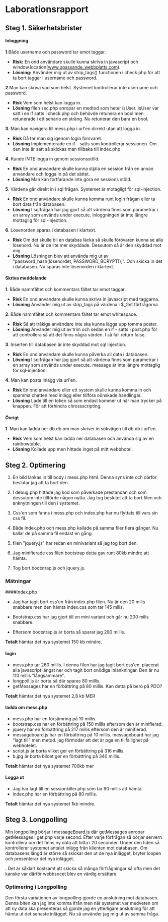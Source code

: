 # Laborationsrapport

## Steg 1. Säkerhetsbrister

#### Inloggning

**1**.Både username och password tar emot taggar.

* **Risk:** En ond användare skulle kunna skriva in javascript och window.location(www.opassande_webbplatts.com).
* **Lösning:** Använder mig ut av strip_tags() functionen i check.php för att ta bort taggar i username och password.

**2**.Man kan skriva vad som helst. Systemet kontrollerar inte username och password.
* **Risk** Vem som helst kan logga in.
* **Lösning** filen sec.php anropar en medtod som heter isUser. IsUser var satt i en if satts i check.php och behövde retunera en bool men retunerade i ett senario en sträng. Nu retunerar den bara en bool.

**3**. Man kan navigera till mess.php i url'en dirrekt utan att logga in.
* **Risk** Då tar man sig igenom login försvaret.
* **Lösning** Implementerade en if - satts som kontrollerar sessionen. Om den inte är satt så skickas man tillbaka till index.php

**4**. Kunde INTE logga in genom sessionsstöld.
* **Risk** En ond användare skulle kunna stjäla en session från en annan användare och logga in på det sättet.
* **Lösning** Man kan fortfarande inte göra en sessions stöld.

**5**. Värdena går direkt in i sql frågan. Systemet är motagligt för sql-injection.
* **Risk** En ond användare skulle kunna komma runt login frågan eller ta bort data från databasen.
* **Lösning** I sqlfrågan har jag gjort så att värdena finns som parametrar i en array som används under execute.
Inloggningen är inte längre mottaglig för sql-injection.

**6**. Lösenorden sparas i databasen i klartext.
* **Risk** Om det skulle bli en databas läcka så skulle förövaren kunna se alla lösenord. Nu är de lite mer skyddade.
Dessutom så är den skyddad mot mig.
* **Lösning** Lösningen blev att använda mig ut av "password_hash(lösenordet, PASSWORD_BCRYPT));".
Och skicka in det i databasen. Nu sparas inte lösenorden i klartext.


#### Skriva meddelande

**1**. Både namnfältet och kommentars fältet tar emot taggar.
* **Risk** En ond användare skulle kunna skriva in javascript med taggarna.
* **Lösning** Använder mig ut av strip_tags på värdena i $_Get förfrågorna.

**2**. Både namnfältet och kommentars fältet tar emot whitespace.
* **Risk** Så att tråkiga användare inte ska kunna lägga upp tomma poster.
* **Lösning** Använder mig ut av trim och sedan en if - satts i post.php för att controllera så att det finns några värden. I så fall return false.

**3**. Inserten till databasen är inte skyddad mot sql injection.
* **Risk** En ond användare skulle kunna påverka all data i databasen.
* **Lösning** I sqlfrågan har jag gjort så att värdena finns som parametrar i en array som används under execute.
message är inte längre mottaglig för sql-injection.

**4**. Man kan posta inlägg via url'en.
* **Risk** En ond användare eller ett system skulle kunna komma in och spamma chatten med inlägg eller tillföra oönskade handlingar.
* **Lösning** Lade till en token så som endast kommer ut när man trycker på knappen. För att förhindra chrossscripting.

#### Övrigt

**1**. Man kan ladda ner db.db om man skriver in sökvägen till db.db i url'en.
* **Risk** Vem som helst kan ladda ner databasen och använda sig av en rainbowtable. 
* **Lösning** Kollade upp men hittade inget på mitt webbhotel.

## Steg 2. Optimering

1. En bild länkas in till body i mess.php html. Denna syns inte och därför beslutar jag att ta bort den.

2. I debug.php hittade jag kod som påverkade prestandan och som dessutom inte tillförde någon nytta.
   Jag tog beslutet att ta bort filen och anknytningen till den i systemet.

3. Css'en som fanns i mess.php och index.php har nu flyttats till vars sin css fil.

4. Både index.php och mess.php kallade på samma filer flera gånger. Nu kallar de på samma fil endast en gång.

5. filen "jquery.js" har redan en minivariant så jag tog bort den.

6. Jag minifierade css filen bootstrap detta gav runt 80kb mindre att hämta.

7. Tog bort bootstrap.js och jquery.js.


### Mätningar
####Index.php

* Jag har tagit bort css'en från index.php filen. Nu är den 20 milis snabbare men den hämta index.css som tar 145 milis.

* Bootstrap.css har jag gjort till en mini variant och går nu 200 milis snabbare.
* Eftersom bootstrap.js är borta så sparar jag 290 millis.

**Totalt** hämtar det nya systemet 150 kb mindre.

#### login

* mess.php tar 260 millis. I denna filen har jag tagit bort css'en. placerat alla javascript längst ner och tagit bort onödiga inlänkningar. Den är nu 110 millis "långsammare".
* longpoll.js är borta så där sparas 80 millis.
* getMessages har en förbättring på 80 millis. Kan detta på bero på PDO?

**Totalt** hämtar det nya systemet 2,8 kb MER

#### ladda om mess.php

* mess.php har en försämring på 10 millis.
* bootstrap.css har en förbättring på 150 millis eftersom den är minifierad.
* jquery har en förbättring på 217 millis eftersom den är minifierad.
* messageboard.js har en förbättring på 10 millis. messageboard har jag "lagt till" men metod. jag förmodar att det är pga en tillfällighet på webhotelet.
* script.js är borta vilket ger en förbättring på 316 millis.
* b.jpg är borta bildet ger en förbättring på 340 millis.

**Totalt** hämtar det nya systemet 700kb mer

#### Logga ut

* Jag har lagt till en sessionkiller.php som tar 90 millis att hämta.
* index.php har en förbättring på 80 millis.

**Totalt** hämtar det nya systemet 1kb mindre.

## Steg 3. Longpolling

Min longpolling börjar i messageBoard.js där getMessages anropar getMessages i get.php varje second. Efter varje
förfrågan så börjar servern kontrollera om det finns ny data att hitta i 20 seconder. Under den tiden så kontrollerar
systemet antalet inlägg från klienten mot databasen. Om databasens längd är större så skickar den ut de nya inlägget,
bryter loopen och presenterar det nya inlägget.

. Det är såklart kostsamt att skicka så många förfrågningar så ofta men det kanske var därför webbsocet blev
  en värdig ersättare.

### Optimering i Longpolling

Den första variationen av longpolling gjorde en anslutning mot databasen. Denna biten kan jag inte komma ifrån
men när systemet var medveten om att ny data ska presenteras så gjorde jag en ytterligare anslutning för att hämta
ut det senaste inlägget. Nu så använder jag mig ut av samma fråga.
